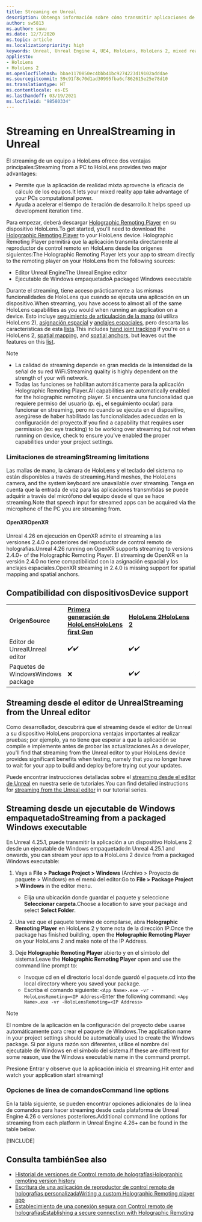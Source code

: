 ```yaml
---
title: Streaming en Unreal
description: Obtenga información sobre cómo transmitir aplicaciones de Unreal a HoloLens 2, incluidas las limitaciones de streaming y las opciones de línea de comandos.
author: sw5813
ms.author: suwu
ms.date: 12/7/2020
ms.topic: article
ms.localizationpriority: high
keywords: Unreal, Unreal Engine 4, UE4, HoloLens, HoloLens 2, mixed reality, streaming, PC, holographic app remoting, holographic remoting player, documentation, mixed reality headset, windows mixed reality headset, virtual reality headset
appliesto:
- HoloLens
- HoloLens 2
ms.openlocfilehash: bbae1170850ec4bbb41bc9274223d19102adddae
ms.sourcegitcommit: 59c91f8c70d1ad30995fba6cf862615e25e78d10
ms.translationtype: HT
ms.contentlocale: es-ES
ms.lasthandoff: 03/19/2021
ms.locfileid: "98580334"
---
```

# <a name="streaming-in-unreal"></a><span data-ttu-id="ccd9f-104">Streaming en Unreal</span><span class="sxs-lookup"><span data-stu-id="ccd9f-104">Streaming in Unreal</span></span>

<span data-ttu-id="ccd9f-105">El streaming de un equipo a HoloLens ofrece dos ventajas principales:</span><span class="sxs-lookup"><span data-stu-id="ccd9f-105">Streaming from a PC to HoloLens provides two major advantages:</span></span> 
* <span data-ttu-id="ccd9f-106">Permite que la aplicación de realidad mixta aproveche la eficacia de cálculo de los equipos.</span><span class="sxs-lookup"><span data-stu-id="ccd9f-106">It lets your mixed reality app take advantage of your PCs computational power.</span></span> 
* <span data-ttu-id="ccd9f-107">Ayuda a acelerar el tiempo de iteración de desarrollo.</span><span class="sxs-lookup"><span data-stu-id="ccd9f-107">It helps speed up development iteration time.</span></span> 

<span data-ttu-id="ccd9f-108">Para empezar, deberá descargar [Holographic Remoting Player](../platform-capabilities-and-apis/holographic-remoting-player.md) en su dispositivo HoloLens.</span><span class="sxs-lookup"><span data-stu-id="ccd9f-108">To get started, you'll need to download the [Holographic Remoting Player](../platform-capabilities-and-apis/holographic-remoting-player.md) to your HoloLens device.</span></span> <span data-ttu-id="ccd9f-109">Holographic Remoting Player permitirá que la aplicación transmita directamente al reproductor de control remoto en HoloLens desde los orígenes siguientes:</span><span class="sxs-lookup"><span data-stu-id="ccd9f-109">The Holographic Remoting Player lets your app to stream  directly to the remoting player on your HoloLens from the following sources:</span></span>

* <span data-ttu-id="ccd9f-110">Editor Unreal Engine</span><span class="sxs-lookup"><span data-stu-id="ccd9f-110">The Unreal Engine editor</span></span>
* <span data-ttu-id="ccd9f-111">Ejecutable de Windows empaquetado</span><span class="sxs-lookup"><span data-stu-id="ccd9f-111">A packaged Windows executable</span></span> 

<span data-ttu-id="ccd9f-112">Durante el streaming, tiene acceso prácticamente a las mismas funcionalidades de HoloLens que cuando se ejecuta una aplicación en un dispositivo.</span><span class="sxs-lookup"><span data-stu-id="ccd9f-112">When streaming, you have access to almost all of the same HoloLens capabilities as you would when running an application on a device.</span></span> <span data-ttu-id="ccd9f-113">Esto incluye [seguimiento de articulación de la mano](unreal-hand-tracking.md) (si utiliza HoloLens 2), [asignación espacial](unreal-spatial-mapping.md) y [anclajes espaciales](unreal-spatial-anchors.md), pero descarta las características de esta [lista](../platform-capabilities-and-apis/holographic-remoting-troubleshooting.md).</span><span class="sxs-lookup"><span data-stu-id="ccd9f-113">This includes [hand joint tracking](unreal-hand-tracking.md) if you're on a HoloLens 2, [spatial mapping](unreal-spatial-mapping.md), and [spatial anchors](unreal-spatial-anchors.md), but leaves out the features on this [list](../platform-capabilities-and-apis/holographic-remoting-troubleshooting.md).</span></span> 

> [!NOTE]
> * <span data-ttu-id="ccd9f-114">La calidad de streaming depende en gran medida de la intensidad de la señal de su red WiFi.</span><span class="sxs-lookup"><span data-stu-id="ccd9f-114">Streaming quality is highly dependent on the strength of your wifi network.</span></span>
> * <span data-ttu-id="ccd9f-115">Todas las funciones se habilitan automáticamente para la aplicación Holographic Remoting Player.</span><span class="sxs-lookup"><span data-stu-id="ccd9f-115">All capabilities are automatically enabled for the holographic remoting player.</span></span> <span data-ttu-id="ccd9f-116">Si encuentra una funcionalidad que requiere permiso del usuario (p. ej., el seguimiento ocular) para funcionar en streaming, pero no cuando se ejecuta en el dispositivo, asegúrese de haber habilitado las funcionalidades adecuadas en la configuración del proyecto.</span><span class="sxs-lookup"><span data-stu-id="ccd9f-116">If you find a capability that requires user permission (ex: eye tracking) to be working over streaming but not when running on device, check to ensure you've enabled the proper capabilities under your project settings.</span></span>

### <a name="streaming-limitations"></a><span data-ttu-id="ccd9f-117">Limitaciones de streaming</span><span class="sxs-lookup"><span data-stu-id="ccd9f-117">Streaming limitations</span></span>

<span data-ttu-id="ccd9f-118">Las mallas de mano, la cámara de HoloLens y el teclado del sistema no están disponibles a través de streaming.</span><span class="sxs-lookup"><span data-stu-id="ccd9f-118">Hand meshes, the HoloLens camera, and the system keyboard are unavailable over streaming.</span></span> <span data-ttu-id="ccd9f-119">Tenga en cuenta que la entrada de voz para las aplicaciones transmitidas se puede adquirir a través del micrófono del equipo desde el que se hace streaming.</span><span class="sxs-lookup"><span data-stu-id="ccd9f-119">Note that speech input for streamed apps can be acquired via the microphone of the PC you are streaming from.</span></span>

#### <a name="openxr"></a><span data-ttu-id="ccd9f-120">OpenXR</span><span class="sxs-lookup"><span data-stu-id="ccd9f-120">OpenXR</span></span>

<span data-ttu-id="ccd9f-121">Unreal 4.26 en ejecución en OpenXR admite el streaming a las versiones 2.4.0 o posteriores del reproductor de control remoto de holografías.</span><span class="sxs-lookup"><span data-stu-id="ccd9f-121">Unreal 4.26 running on OpenXR supports streaming to versions 2.4.0+ of the Holographic Remoting Player.</span></span> <span data-ttu-id="ccd9f-122">El streaming de OpenXR en la versión 2.4.0 no tiene compatibilidad con la asignación espacial y los anclajes espaciales.</span><span class="sxs-lookup"><span data-stu-id="ccd9f-122">OpenXR streaming in 2.4.0 is missing support for spatial mapping and spatial anchors.</span></span> 

## <a name="device-support"></a><span data-ttu-id="ccd9f-123">Compatibilidad con dispositivos</span><span class="sxs-lookup"><span data-stu-id="ccd9f-123">Device support</span></span>

<table>
    <colgroup>
    <col width="33%" />
    <col width="33%" />
    <col width="33%" />
    </colgroup>
    <tr>
        <td><span data-ttu-id="ccd9f-124"><strong>Origen</strong></span><span class="sxs-lookup"><span data-stu-id="ccd9f-124"><strong>Source</strong></span></span></td>
        <td><span data-ttu-id="ccd9f-125"><a href="/hololens/hololens1-hardware"><strong>Primera generación de HoloLens</strong></a></span><span class="sxs-lookup"><span data-stu-id="ccd9f-125"><a href="/hololens/hololens1-hardware"><strong>HoloLens first Gen</strong></a></span></span></td>
        <td><span data-ttu-id="ccd9f-126"><a href="https://www.microsoft.com/hololens/hardware"><strong>HoloLens 2</strong></a></span><span class="sxs-lookup"><span data-stu-id="ccd9f-126"><a href="https://www.microsoft.com/hololens/hardware"><strong>HoloLens 2</strong></a></span></span></td>
        <td><span data-ttu-id="ccd9f-127"><strong>Cascos envolventes</strong></span><span class="sxs-lookup"><span data-stu-id="ccd9f-127"><strong>Immersive Headsets</strong></span></span></td>
    </tr>
     <tr>
        <td><span data-ttu-id="ccd9f-128">Editor de Unreal</span><span class="sxs-lookup"><span data-stu-id="ccd9f-128">Unreal editor</span></span></td>
        <td><span data-ttu-id="ccd9f-129">✔️</span><span class="sxs-lookup"><span data-stu-id="ccd9f-129">✔️</span></span></td>
        <td><span data-ttu-id="ccd9f-130">✔️</span><span class="sxs-lookup"><span data-stu-id="ccd9f-130">✔️</span></span></td>
        <td>❌</td>
    </tr>
    <tr>
        <td><span data-ttu-id="ccd9f-131">Paquetes de Windows</span><span class="sxs-lookup"><span data-stu-id="ccd9f-131">Windows package</span></span></td>
        <td>❌</td>
        <td><span data-ttu-id="ccd9f-132">✔️</span><span class="sxs-lookup"><span data-stu-id="ccd9f-132">✔️</span></span></td>
        <td>❌</td>
    </tr>

</table>

## <a name="streaming-from-the-unreal-editor"></a><span data-ttu-id="ccd9f-133">Streaming desde el editor de Unreal</span><span class="sxs-lookup"><span data-stu-id="ccd9f-133">Streaming from the Unreal editor</span></span>

<span data-ttu-id="ccd9f-134">Como desarrollador, descubrirá que el streaming desde el editor de Unreal a su dispositivo HoloLens proporciona ventajas importantes al realizar pruebas; por ejemplo, ya no tiene que esperar a que la aplicación se compile e implemente antes de probar las actualizaciones.</span><span class="sxs-lookup"><span data-stu-id="ccd9f-134">As a developer, you'll find that streaming from the Unreal editor to your HoloLens device provides significant benefits when testing, namely that you no longer have to wait for your app to build and deploy before trying out your updates.</span></span>

<span data-ttu-id="ccd9f-135">Puede encontrar instrucciones detalladas sobre el [streaming desde el editor de Unreal](tutorials/unreal-uxt-ch6.md#device-only-streaming) en nuestra serie de tutoriales.</span><span class="sxs-lookup"><span data-stu-id="ccd9f-135">You can find detailed instructions for [streaming from the Unreal editor](tutorials/unreal-uxt-ch6.md#device-only-streaming) in our tutorial series.</span></span>

## <a name="streaming-from-a-packaged-windows-executable"></a><span data-ttu-id="ccd9f-136">Streaming desde un ejecutable de Windows empaquetado</span><span class="sxs-lookup"><span data-stu-id="ccd9f-136">Streaming from a packaged Windows executable</span></span>

<span data-ttu-id="ccd9f-137">En Unreal 4.25.1, puede transmitir la aplicación a un dispositivo HoloLens 2 desde un ejecutable de Windows empaquetado:</span><span class="sxs-lookup"><span data-stu-id="ccd9f-137">In Unreal 4.25.1 and onwards, you can stream your app to a HoloLens 2 device from a packaged Windows executable:</span></span> 

1. <span data-ttu-id="ccd9f-138">Vaya a **File > Package Project > Windows** (Archivo > Proyecto de paquete > Windows) en el menú del editor.</span><span class="sxs-lookup"><span data-stu-id="ccd9f-138">Go to **File > Package Project > Windows** in the editor menu.</span></span> 
    * <span data-ttu-id="ccd9f-139">Elija una ubicación donde guardar el paquete y seleccione **Seleccionar carpeta**.</span><span class="sxs-lookup"><span data-stu-id="ccd9f-139">Choose a location to save your package and select **Select Folder**.</span></span>

2. <span data-ttu-id="ccd9f-140">Una vez que el paquete termine de compilarse, abra **Holographic Remoting Player** en HoloLens 2 y tome nota de la dirección IP.</span><span class="sxs-lookup"><span data-stu-id="ccd9f-140">Once the package has finished building, open the **Holographic Remoting Player** on your HoloLens 2 and make note of the IP Address.</span></span> 
3. <span data-ttu-id="ccd9f-141">Deje **Holographic Remoting Player** abierto y en el símbolo del sistema:</span><span class="sxs-lookup"><span data-stu-id="ccd9f-141">Leave the **Holographic Remoting Player** open and use the command line prompt to:</span></span> 
    * <span data-ttu-id="ccd9f-142">Invoque cd en el directorio local donde guardó el paquete.</span><span class="sxs-lookup"><span data-stu-id="ccd9f-142">cd into the local directory where you saved your package.</span></span>
    * <span data-ttu-id="ccd9f-143">Escriba el comando siguiente: `<App Name>.exe -vr -HoloLensRemoting=<IP Address>`</span><span class="sxs-lookup"><span data-stu-id="ccd9f-143">Enter the following command: `<App Name>.exe -vr -HoloLensRemoting=<IP Address>`</span></span>

> [!NOTE]
> <span data-ttu-id="ccd9f-144">El nombre de la aplicación en la configuración del proyecto debe usarse automáticamente para crear el paquete de Windows.</span><span class="sxs-lookup"><span data-stu-id="ccd9f-144">The application name in your project settings should be automatically used to create the Windows package.</span></span> <span data-ttu-id="ccd9f-145">Si por alguna razón son diferentes, utilice el nombre del ejecutable de Windows en el símbolo del sistema.</span><span class="sxs-lookup"><span data-stu-id="ccd9f-145">If these are different for some reason, use the Windows executable name in the command prompt.</span></span>

<span data-ttu-id="ccd9f-146">Presione Entrar y observe que la aplicación inicia el streaming.</span><span class="sxs-lookup"><span data-stu-id="ccd9f-146">Hit enter and watch your application start streaming!</span></span>

### <a name="command-line-options"></a><span data-ttu-id="ccd9f-147">Opciones de línea de comandos</span><span class="sxs-lookup"><span data-stu-id="ccd9f-147">Command line options</span></span>

<span data-ttu-id="ccd9f-148">En la tabla siguiente, se pueden encontrar opciones adicionales de la línea de comandos para hacer streaming desde cada plataforma de Unreal Engine 4.26 o versiones posteriores.</span><span class="sxs-lookup"><span data-stu-id="ccd9f-148">Additional command line options for streaming from each platform in Unreal Engine 4.26+ can be found in the table below.</span></span> 

[!INCLUDE[](includes/tabs-streaming-args.md)]

## <a name="see-also"></a><span data-ttu-id="ccd9f-149">Consulta también</span><span class="sxs-lookup"><span data-stu-id="ccd9f-149">See also</span></span>

* [<span data-ttu-id="ccd9f-150">Historial de versiones de Control remoto de holografías</span><span class="sxs-lookup"><span data-stu-id="ccd9f-150">Holographic remoting version history</span></span>](../platform-capabilities-and-apis/holographic-remoting-version-history.md)
* [<span data-ttu-id="ccd9f-151">Escritura de una aplicación de reproductor de control remoto de holografías personalizada</span><span class="sxs-lookup"><span data-stu-id="ccd9f-151">Writing a custom Holographic Remoting player app</span></span>](../platform-capabilities-and-apis/holographic-remoting-create-player.md)
* [<span data-ttu-id="ccd9f-152">Establecimiento de una conexión segura con Control remoto de holografías</span><span class="sxs-lookup"><span data-stu-id="ccd9f-152">Establishing a secure connection with Holographic Remoting</span></span>](../platform-capabilities-and-apis/holographic-remoting-secure-connection.md)